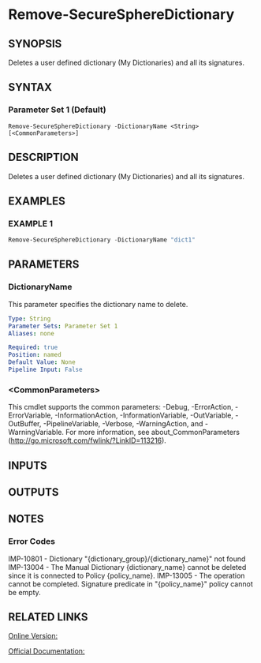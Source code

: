 ﻿# Remove-SecureSphereDictionary

## SYNOPSIS
Deletes a user defined dictionary (My Dictionaries) and all its signatures.

## SYNTAX

### Parameter Set 1 (Default)
```
Remove-SecureSphereDictionary -DictionaryName <String> [<CommonParameters>]
```

## DESCRIPTION
Deletes a user defined dictionary (My Dictionaries) and all its signatures.

## EXAMPLES

### EXAMPLE 1

```powershell
Remove-SecureSphereDictionary -DictionaryName "dict1"
```

## PARAMETERS

### DictionaryName
This parameter specifies the dictionary name to delete.

```yaml
Type: String
Parameter Sets: Parameter Set 1
Aliases: none

Required: true
Position: named
Default Value: None
Pipeline Input: False
```

### \<CommonParameters\>
This cmdlet supports the common parameters: -Debug, -ErrorAction, -ErrorVariable, -InformationAction, -InformationVariable, -OutVariable, -OutBuffer, -PipelineVariable, -Verbose, -WarningAction, and -WarningVariable. For more information, see about_CommonParameters (http://go.microsoft.com/fwlink/?LinkID=113216).

## INPUTS

## OUTPUTS

## NOTES

### Error Codes
IMP-10801 - Dictionary "{dictionary_group}/{dictionary_name}" not found
IMP-13004 - The Manual Dictionary {dictionary_name} cannot be deleted since it is connected to Policy {policy_name}.
IMP-13005 - The operation cannot be completed. Signature predicate in "{policy_name}" policy cannot be empty.

## RELATED LINKS

[Online Version:](https://github.com/akshinmustafayev/SecureSpherePS/tree/master/Documentation)

[Official Documentation:](https://docs.imperva.com/bundle/v13.6-api-reference-guide/page/66921.htm)



